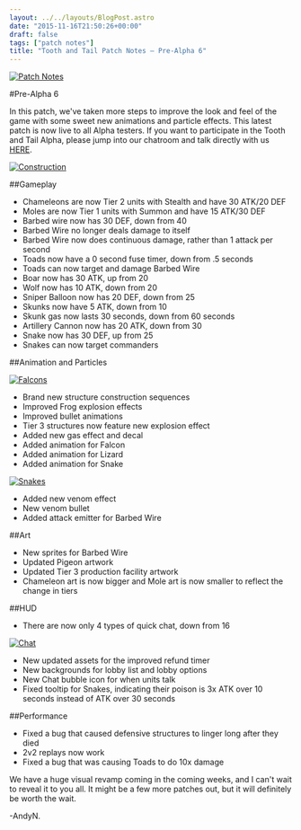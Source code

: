 ```yaml
---
layout: ../../layouts/BlogPost.astro
date: "2015-11-16T21:50:26+00:00"
draft: false
tags: ["patch notes"]
title: "Tooth and Tail Patch Notes – Pre-Alpha 6"
---
```


[![Patch Notes](http://i.imgur.com/s38tpsj.png "Patch Notes")](http://i.imgur.com/s38tpsj.png)

#Pre-Alpha 6

In this patch, we've taken more steps to improve the look and feel of the game with some sweet new animations and particle effects. This latest patch is now live to all Alpha testers. If you want to participate in the Tooth and Tail Alpha, please jump into our chatroom and talk directly with us [HERE](http://www.pocketwatchgames.com/chat.html).

[![Construction](http://i.imgur.com/8hiCaKS.gif "Construction")](http://i.imgur.com/8hiCaKS.gif)

##Gameplay

- Chameleons are now Tier 2 units with Stealth and have 30 ATK/20 DEF
- Moles are now Tier 1 units with Summon and have 15 ATK/30 DEF
- Barbed wire now has 30 DEF, down from 40
- Barbed Wire no longer deals damage to itself
- Barbed Wire now does continuous damage, rather than 1 attack per second
- Toads now have a 0 second fuse timer, down from .5 seconds
- Toads can now target and damage Barbed Wire
- Boar now has 30 ATK, up from 20
- Wolf now has 10 ATK, down from 20
- Sniper Balloon now has 20 DEF, down from 25
- Skunks now have 5 ATK, down from 10
- Skunk gas now lasts 30 seconds, down from 60 seconds
- Artillery Cannon now has 20 ATK, down from 30
- Snake now has 30 DEF, up from 25
- Snakes can now target commanders

##Animation and Particles

[![Falcons](http://i.imgur.com/CdC6bvd.gif "Falcons")](http://i.imgur.com/CdC6bvd.gif)

- Brand new structure construction sequences
- Improved Frog explosion effects
- Improved bullet animations
- Tier 3 structures now feature new explosion effect
- Added new gas effect and decal
- Added animation for Falcon
- Added animation for Lizard
- Added animation for Snake

[![Snakes](http://i.imgur.com/u4wZiJj.gif "Snakes")](http://i.imgur.com/u4wZiJj.gif)

- Added new venom effect
- New venom bullet
- Added attack emitter for Barbed Wire

##Art

- New sprites for Barbed Wire
- Updated Pigeon artwork
- Updated Tier 3 production facility artwork
- Chameleon art is now bigger and Mole art is now smaller to reflect the change in tiers

##HUD

- There are now only 4 types of quick chat, down from 16

[![Chat](http://i.imgur.com/K9Bx3Zu.png "Chat")](http://i.imgur.com/K9Bx3Zu.png)

- New updated assets for the improved refund timer
- New backgrounds for lobby list and lobby options
- New Chat bubble icon for when units talk
- Fixed tooltip for Snakes, indicating their poison is 3x ATK over 10 seconds instead of ATK over 30 seconds

##Performance

- Fixed a bug that caused defensive structures to linger long after they died
- 2v2 replays now work
- Fixed a bug that was causing Toads to do 10x damage

We have a huge visual revamp coming in the coming weeks, and I can't wait to reveal it to you all. It might be a few more patches out, but it will definitely be worth the wait.

-AndyN.
